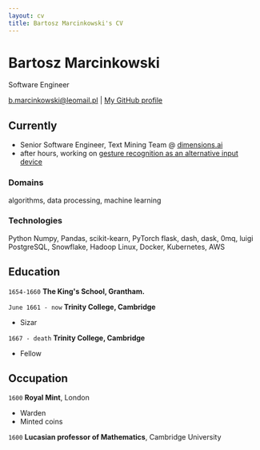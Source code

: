 ```yaml
---
layout: cv
title: Bartosz Marcinkowski's CV
---
```

# Bartosz Marcinkowski
Software Engineer

<div id="webaddress">
<a href="b.marcinkowski@leomail.pl">b.marcinkowski@leomail.pl</a>
| <a href="https://github.com/bm371613">My GitHub profile</a>
</div>

## Currently

- Senior Software Engineer, Text Mining Team @ [dimensions.ai](dimensions.ai)
- after hours, working on [gesture recognition as an alternative input device](https://github.com/bm371613/gest)

### Domains

algorithms, data processing, machine learning

### Technologies

Python
Numpy, Pandas, scikit-kearn, PyTorch
flask, dash, dask, 0mq, luigi
PostgreSQL, Snowflake, Hadoop
Linux, Docker, Kubernetes, AWS


## Education

`1654-1660`
__The King's School, Grantham.__

`June 1661 - now`
__Trinity College, Cambridge__

- Sizar

`1667 - death`
__Trinity College, Cambridge__

- Fellow


## Occupation

`1600`
__Royal Mint__, London

- Warden
- Minted coins

`1600`
__Lucasian professor of Mathematics__, Cambridge University



<!-- ### Footer

Last updated: November 2020 -->



